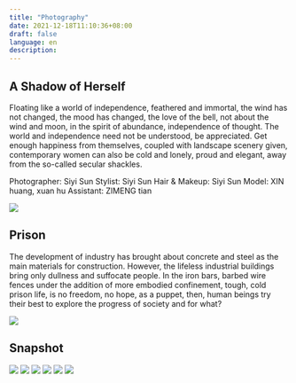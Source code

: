 ```yaml
---
title: "Photography"
date: 2021-12-18T11:10:36+08:00
draft: false
language: en
description: 
---
```




## A Shadow of Herself

Floating like a world of independence, feathered and immortal, the wind has not changed, the mood has changed, the love of the bell, not about the wind and moon, in the spirit of abundance, independence of thought. The world and independence need not be understood, be appreciated.
Get enough happiness from themselves, coupled with landscape scenery given, contemporary women can also be cold and lonely, proud and elegant, away from the so-called secular shackles.

Photographer: Siyi Sun
Stylist: Siyi Sun
Hair & Makeup: Siyi Sun
Model: XIN huang, xuan hu
Assistant: ZIMENG tian


![](/images/Photography/1.jpg)



## Prison

The development of industry has brought about concrete and steel as the main materials for construction. However, the lifeless industrial buildings bring only dullness and suffocate people.
In the iron bars, barbed wire fences under the addition of more embodied confinement, tough, cold prison life, is no freedom, no hope, as a puppet, then, human beings try their best to explore the progress of society and for what?

![](/images/Photography/2.jpg)



## Snapshot

![](/images/Photography/Snapshot/1.jpg)
![](/images/Photography/Snapshot/2.jpg)
![](/images/Photography/Snapshot/3.jpg)
![](/images/Photography/Snapshot/4.jpg)
![](/images/Photography/Snapshot/5.jpg)
![](/images/Photography/Snapshot/6.jpg)

